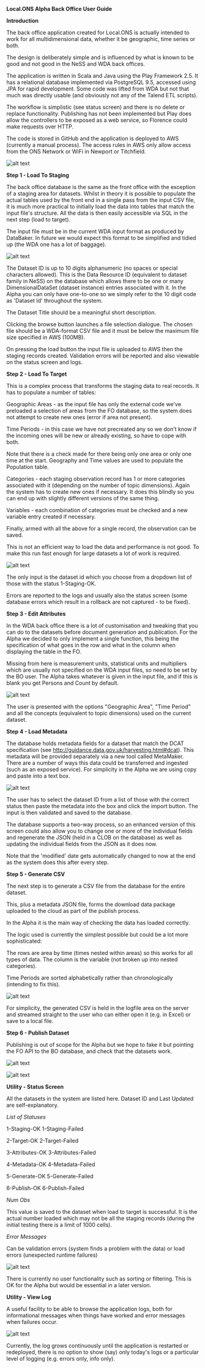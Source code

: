 **Local.ONS Alpha Back Office User Guide**

**Introduction**

The back office application created for Local.ONS is actually intended
to work for all multidimensional data, whether it be geographic, time
series or both.

The design is deliberately simple and is influenced by what is known to
be good and not good in the NeSS and WDA back offices.

The application is written in Scala and Java using the Play Framework
2.5. It has a relational database implemented via PostgreSQL 9.5,
accessed using JPA for rapid development. Some code was lifted from WDA
but not that much was directly usable (and obviously not any of the
Talend ETL scripts).

The workflow is simplistic (see status screen) and there is no delete or
replace functionality. Publishing has not been implemented but Play does
allow the controllers to be exposed as a web service, so Florence could
make requests over HTTP.

The code is stored in GitHub and the application is deployed to AWS
(currently a manual process). The access rules in AWS only allow access
from the ONS Network or WiFi in Newport or Titchfield.

![alt text](https://raw.githubusercontent.com/nesstest/onslocal_bo/master/public/images/image1.png "Screen shot")

**Step 1 - Load To Staging**

The back office database is the same as the front office with the
exception of a staging area for datasets. Whilst in theory it is
possible to populate the actual tables used by the front end in a single
pass from the input CSV file, it is much more practical to initially
load the data into tables that match the input file's structure. All the
data is then easily accessible via SQL in the next step (load to
target).

The input file must be in the current WDA input format as produced by
DataBaker. In future we would expect this format to be
simplified and tidied up (the WDA one has a lot of baggage).

![alt text](https://raw.githubusercontent.com/nesstest/onslocal_bo/master/public/images/image2.png "Screen shot")

The Dataset ID is up to 10 digits alphanumeric (no spaces or special
characters allowed). This is the Data Resource ID (equivalent to dataset
family in NeSS) on the database which allows there to be one or many
DimensionalDataSet (dataset instance) entries associated with it. In the
Alpha you can only have one-to-one so we simply refer to the 10 digit
code as 'Dataset Id' throughout the system.

The Dataset Title should be a meaningful short description.

Clicking the browse button launches a file selection dialogue. The
chosen file should be a WDA-format CSV file and it must be below the
maximum file size specified in AWS (100MB).

On pressing the load button the input file is uploaded to AWS then the
staging records created. Validation errors will be reported and also
viewable on the status screen and logs.

**Step 2 - Load To Target**

This is a complex process that transforms the staging data to real
records. It has to populate a number of tables:

Geographic Areas - as the input file has only the external code we've
preloaded a selection of areas from the FO database, so the system does
not attempt to create new ones (error if area not present).

Time Periods - in this case we have not precreated any so we don't know
if the incoming ones will be new or already existing, so have to cope
with both.

Note that there is a check made for there being only one area or only
one time at the start. Geography and Time values are used to populate
the Population table.

Categories - each staging observation record has 1 or more categories
associated with it (depending on the number of topic dimensions). Again
the system has to create new ones if necessary. It does this blindly so
you can end up with slightly different versions of the same thing.

Variables - each combination of categories must be checked and a new
variable entry created if necessary.

Finally, armed with all the above for a single record, the observation
can be saved.

This is not an efficient way to load the data and performance is not
good. To make this run fast enough for large datasets a lot of work is
required.

![alt text](https://raw.githubusercontent.com/nesstest/onslocal_bo/master/public/images/image3.png "Screen shot")

The only input is the dataset id which you choose from a dropdown list of those with the status 1-Staging-OK.

Errors are reported to the logs and usually also the status screen (some
database errors which result in a rollback are not captured - to be fixed).

**Step 3 - Edit Attributes**

In the WDA back office there is a lot of customisation and tweaking that
you can do to the datasets before document generation and publication.
For the Alpha we decided to only implement a single function, this being
the specification of what goes in the row and what in the column when
displaying the table in the FO.

Missing from here is measurement units, statistical units and
multipliers which are usually not specified on the WDA input files, so
need to be set by the BO user. The Alpha takes whatever is given in the
input file, and if this is blank you get Persons and Count by default.

![alt text](https://raw.githubusercontent.com/nesstest/onslocal_bo/master/public/images/image4.png "Screen shot")

The user is presented with the options "Geographic Area", "Time Period" and all 
the concepts (equivalent to topic dimensions) used on the current dataset.

**Step 4 - Load Metadata**

The database holds metadata fields for a dataset that match the DCAT
specification (see <http://guidance.data.gov.uk/harvesting.html#dcat>).
This metadata will be provided separately via a new tool called
MetaMaker. There are a number of ways this data could be transferred and
ingested (such as an exposed service). For simplicity in the Alpha we
are using copy and paste into a text box.

![alt text](https://raw.githubusercontent.com/nesstest/onslocal_bo/master/public/images/image5.png "Screen shot")

The user has to select the dataset ID from a list of those with the correct status 
then paste the metadata into the
box and click the import button. The input is then validated and saved
to the database.

The database supports a two-way process, so an enhanced version of this
screen could also allow you to change one or more of the individual
fields and regenerate the JSON (held in a CLOB on the database) as well
as updating the individual fields from the JSON as it does now.

Note that the 'modified' date gets automatically changed to now at the
end as the system does this after every step.

**Step 5 - Generate CSV**

The next step is to generate a CSV file from the database for the entire
dataset.

This, plus a metadata JSON file, forms the download data package
uploaded to the cloud as part of the publish process.

In the Alpha it is the main way of checking the data has loaded
correctly.

The logic used is currently the simplest possible but could be a lot
more sophisticated:

The rows are area by time (times nested within areas) so this works for
all types of data. The column is the variable (not broken up into nested
categories).

Time Periods are sorted alphabetically rather than chronologically (intending to
fix this).

![alt text](https://raw.githubusercontent.com/nesstest/onslocal_bo/master/public/images/image6.png "Screen shot")

For simplicity, the generated CSV is held in the logfile area on the
server and streamed straight to the user who can either open it (e.g. in
Excel) or save to a local file.

**Step 6 - Publish Dataset**

Publishing is out of scope for the Alpha but we hope to fake it but
pointing the FO API to the BO database, and check that the datasets
work.

![alt text](https://raw.githubusercontent.com/nesstest/onslocal_bo/master/public/images/image7.png "Screen shot")

![alt text](https://raw.githubusercontent.com/nesstest/onslocal_bo/master/public/images/image8.png "Screen shot")

**Utility - Status Screen**

All the datasets in the system are listed here. Dataset ID and Last
Updated are self-explanatory.

*List of Statuses*

1-Staging-OK 1-Staging-Failed

2-Target-OK 2-Target-Failed

3-Attributes-OK 3-Attributes-Failed

4-Metadata-OK 4-Metadata-Failed

5-Generate-OK 5-Generate-Failed

6-Publish-OK 6-Publish-Failed

*Num Obs*

This value is saved to the dataset when load to target is successful. It
is the actual number loaded which may not be all the staging records
(during the initial testing there is a limit of 1000 cells).

*Error Messages*

Can be validation errors (system finds a problem with the data) or load
errors (unexpected runtime failures)

![alt text](https://raw.githubusercontent.com/nesstest/onslocal_bo/master/public/images/image9.png "Screen shot")

There is currently no user functionality such as sorting or filtering.
This is OK for the Alpha but would be essential in a later version.

**Utility - View Log**

A useful facility to be able to browse the application logs, both for
informational messages when things have worked and error messages when
failures occur.

![alt text](https://raw.githubusercontent.com/nesstest/onslocal_bo/master/public/images/image10.png "Screen shot")

Currently, the log grows continuously until the application is restarted
or redeployed, there is no option to show (say) only today's logs or a
particular level of logging (e.g. errors only, info only).


